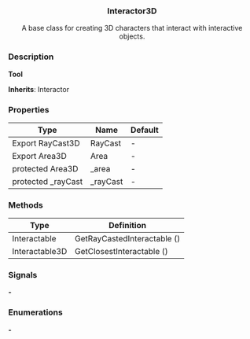 <div align="center">
	<h3>Interactor3D</h1>
	<p>A base class for creating 3D characters that interact with interactive objects.</p>
</div>

### Description

**Tool**

**Inherits**: Interactor

### Properties

| Type               | Name     | Default |
| ------------------ | -------- | ------- |
| Export RayCast3D   | RayCast  | -       |
| Export Area3D      | Area     | -       |
| protected Area3D   | _area    | -       |
| protected _rayCast | _rayCast | -       |

### Methods

| Type           | Definition                  |
| -------------- | --------------------------- |
| Interactable   | GetRayCastedInteractable () |
| Interactable3D | GetClosestInteractable ()   |

### Signals

**-**

### Enumerations

**-**
